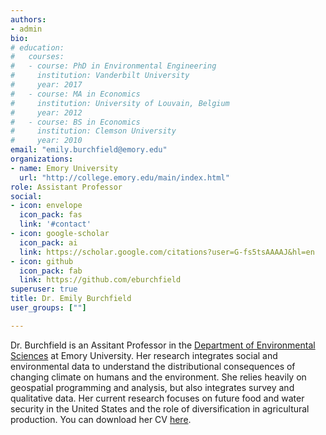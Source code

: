 ```yaml
---
authors:
- admin
bio:  
# education:
#   courses:
#   - course: PhD in Environmental Engineering
#     institution: Vanderbilt University
#     year: 2017
#   - course: MA in Economics
#     institution: University of Louvain, Belgium
#     year: 2012
#   - course: BS in Economics 
#     institution: Clemson University
#     year: 2010
email: "emily.burchfield@emory.edu"
organizations:
- name: Emory University
  url: "http://college.emory.edu/main/index.html"
role: Assistant Professor
social:
- icon: envelope
  icon_pack: fas
  link: '#contact'
- icon: google-scholar
  icon_pack: ai
  link: https://scholar.google.com/citations?user=G-fs5tsAAAAJ&hl=en
- icon: github
  icon_pack: fab
  link: https://github.com/eburchfield
superuser: true
title: Dr. Emily Burchfield
user_groups: [""]

---
```


Dr. Burchfield is an Assitant Professor in the [Department of Environmental Sciences](http://envs.emory.edu/home/) at Emory University.  Her research integrates social and environmental data to understand the distributional consequences of changing climate on humans and the environment. She relies heavily on geospatial programming and analysis, but also integrates survey and qualitative data. Her current research focuses on future food and water security in the United States and the role of diversification in agricultural production. You can download her CV [here](cv.pdf).  